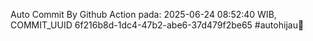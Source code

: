 Auto Commit By Github Action pada: 2025-06-24 08:52:40 WIB, COMMIT_UUID 6f216b8d-1dc4-47b2-abe6-37d479f2be65 #autohijau🗿
